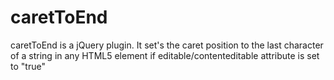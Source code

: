caretToEnd
==========

caretToEnd is a jQuery plugin.  It set's the caret position to the last character of a string in any HTML5 element if editable/contenteditable attribute is set to "true"
